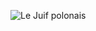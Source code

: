 ![Le Juif polonais](https://upload.wikimedia.org/wikipedia/commons/thumb/c/c7/District_of_Columbia_coat_of_arms_%28illustrated%2C_1876%29.jpg/350px-District_of_Columbia_coat_of_arms_%28illustrated%2C_1876%29.jpg)